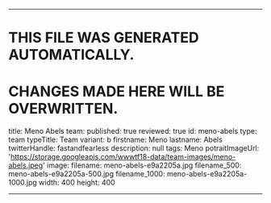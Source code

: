 ----

# THIS FILE WAS GENERATED AUTOMATICALLY.
# CHANGES MADE HERE WILL BE OVERWRITTEN.

title: Meno Abels
team:
  published: true
  reviewed: true
  id: meno-abels
  type: team
  typeTitle: Team
  variant: b
  firstname: Meno
  lastname: Abels
  twitterHandle: fastandfearless
  description: null
  tags: Meno
  potraitImageUrl: 'https://storage.googleapis.com/wwwtf18-data/team-images/meno-abels.jpeg'
  image:
    filename: meno-abels-e9a2205a.jpg
    filename_500: meno-abels-e9a2205a-500.jpg
    filename_1000: meno-abels-e9a2205a-1000.jpg
    width: 400
    height: 400

----


